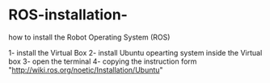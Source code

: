 # ROS-installation-
how to install the Robot Operating System (ROS) 

1- install the Virtual Box
2- install Ubuntu opearting system inside the Virtual box 
3- open the terminal 
4- copying the instruction form "http://wiki.ros.org/noetic/Installation/Ubuntu"

